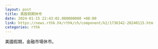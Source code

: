 ```yaml
---
layout: post
title: 美股假期休市
date: 2024-01-15 22:43:02.000000000 +08:00
link: https://news.rthk.hk/rthk/ch/component/k2/1736342-20240115.htm
categories: rthk
---
```


美國假期，金融市場休市。

